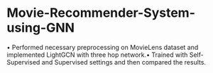# Movie-Recommender-System-using-GNN
• Performed necessary preprocessing on MovieLens dataset and implemented LightGCN with three hop network.• Trained with Self-Supervised and Supervised settings and then compared the results.
